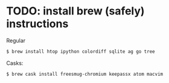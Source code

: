 # TODO: install brew (safely) instructions

Regular
```bash
$ brew install htop ipython colordiff sqlite ag go tree
```

Casks:
```bash
$ brew cask install freesmug-chromium keepassx atom macvim
```
